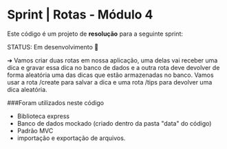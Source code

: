 # Sprint | Rotas - Módulo 4

Este código é um projeto de **resolução** para a seguinte sprint:

STATUS: Em desenvolvimento 📝


➔ Vamos criar duas rotas em nossa aplicação, uma delas vai receber uma dica e
gravar essa dica no banco de dados e a outra rota deve devolver de forma
aleatória uma das dicas que estão armazenadas no banco. Vamos usar a rota
/create para salvar a dica e uma rota /tips para devolver uma dica aleatória.

###Foram utilizados neste código
- Biblioteca express
- Banco de dados mockado (criado dentro da pasta "data" do código)
- Padrão MVC
- importação e exportação de arquivos.
